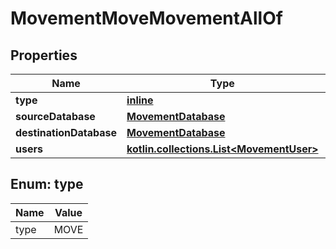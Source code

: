 
# MovementMoveMovementAllOf

## Properties
Name | Type | Description | Notes
------------ | ------------- | ------------- | -------------
**type** | [**inline**](#Type) |  | 
**sourceDatabase** | [**MovementDatabase**](MovementDatabase.md) |  | 
**destinationDatabase** | [**MovementDatabase**](MovementDatabase.md) |  | 
**users** | [**kotlin.collections.List&lt;MovementUser&gt;**](MovementUser.md) |  | 


<a name="Type"></a>
## Enum: type
Name | Value
---- | -----
type | MOVE



